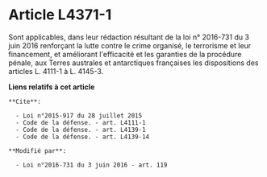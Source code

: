 # Article L4371-1

Sont applicables, dans leur rédaction résultant de la loi n° 2016-731 du 3 juin 2016 renforçant la lutte contre le crime
organisé, le terrorisme et leur financement, et améliorant l'efficacité et les garanties de la procédure pénale,  aux Terres
australes et antarctiques françaises les dispositions des articles L. 4111-1 à L. 4145-3.

**Liens relatifs à cet article**

	**Cite**:

	  - Loi n°2015-917 du 28 juillet 2015
	  - Code de la défense. - art. L4111-1
	  - Code de la défense. - art. L4139-1
	  - Code de la défense. - art. L4139-14

	**Modifié par**:

	  - Loi n°2016-731 du 3 juin 2016 - art. 119
